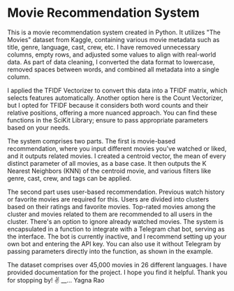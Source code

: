 # Movie Recommendation System

This is a movie recommendation system created in Python. It utilizes "The Movies" dataset from Kaggle, containing various movie metadata such as title, genre, language, cast, crew, etc. I have removed unnecessary columns, empty rows, and adjusted some values to align with real-world data. As part of data cleaning, I converted the data format to lowercase, removed spaces between words, and combined all metadata into a single column.

I applied the TFIDF Vectorizer to convert this data into a TFIDF matrix, which selects features automatically. Another option here is the Count Vectorizer, but I opted for TFIDF because it considers both word counts and their relative positions, offering a more nuanced approach. You can find these functions in the SciKit Library; ensure to pass appropriate parameters based on your needs.

The system comprises two parts. The first is movie-based recommendation, where you input different movies you've watched or liked, and it outputs related movies. I created a centroid vector, the mean of every distinct parameter of all movies, as a base case. It then outputs the K Nearest Neighbors (KNN) of the centroid movie, and various filters like genre, cast, crew, and tags can be applied.

The second part uses user-based recommendation. Previous watch history or favorite movies are required for this. Users are divided into clusters based on their ratings and favorite movies. Top-rated movies among the cluster and movies related to them are recommended to all users in the cluster. There's an option to ignore already watched movies. The system is encapsulated in a function to integrate with a Telegram chat bot, serving as the interface. The bot is currently inactive, and I recommend setting up your own bot and entering the API key. You can also use it without Telegram by passing parameters directly into the function, as shown in the example.

The dataset comprises over 45,000 movies in 26 different languages. I have provided documentation for the project. I hope you find it helpful. Thank you for stopping by! ✌️ __...  Yagna Rao


